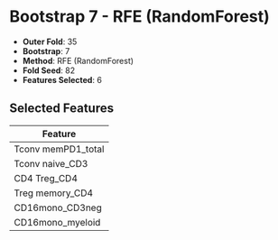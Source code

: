 # Bootstrap 7 - RFE (RandomForest)

- **Outer Fold**: 35
- **Bootstrap**: 7
- **Method**: RFE (RandomForest)
- **Fold Seed**: 82
- **Features Selected**: 6

## Selected Features

| Feature |
|---------|
| Tconv memPD1_total |
| Tconv naive_CD3 |
| CD4 Treg_CD4 |
| Treg memory_CD4 |
| CD16mono_CD3neg |
| CD16mono_myeloid |

